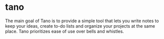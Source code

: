 # tano
The main goal of Tano is to provide a simple tool that lets you write notes to keep your ideas, create to-do lists and organize your projects at the same place. Tano prioritizes ease of use over bells and whistles.
